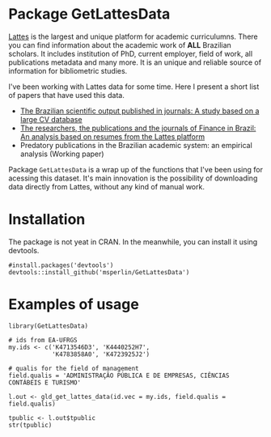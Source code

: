 # Package GetLattesData

[Lattes](http://lattes.cnpq.br/) is the largest and unique platform for academic curriculumns. There you can find information about the academic work of **ALL** Brazilian scholars. It includes institution of PhD, current employer, field of work, all publications metadata and many more. It is an unique and reliable source of information for bibliometric studies. 

I've been working with Lattes data for some time. Here I present a short list of papers that have used this data.

-  [The Brazilian scientific output published in journals: A study based on a large CV database](http://www.sciencedirect.com/science/article/pii/S1751157716301559)
- [The researchers, the publications and the journals of Finance in Brazil: An analysis based on resumes from the Lattes platform](http://bibliotecadigital.fgv.br/ojs/index.php/rbfin/article/view/47157)    
- Predatory publications in the Brazilian academic system: an empirical analysis (Working paper)

Package `GetLattesData` is a wrap up of the functions that I've been using for acessing this dataset. It's main innovation is the possibility of downloading data directly from Lattes, without any kind of manual work. 

# Installation

The package is not yeat in CRAN. In the meanwhile, you can install it using devtools.

```
#install.packages('devtools')
devtools::install_github('msperlin/GetLattesData')
```

# Examples of usage 

```
library(GetLattesData)

# ids from EA-UFRGS
my.ids <- c('K4713546D3', 'K4440252H7', 
            'K4783858A0', 'K4723925J2')

# qualis for the field of management
field.qualis = 'ADMINISTRAÇÃO PÚBLICA E DE EMPRESAS, CIÊNCIAS CONTÁBEIS E TURISMO'

l.out <- gld_get_lattes_data(id.vec = my.ids, field.qualis = field.qualis)

tpublic <- l.out$tpublic
str(tpublic)
```
